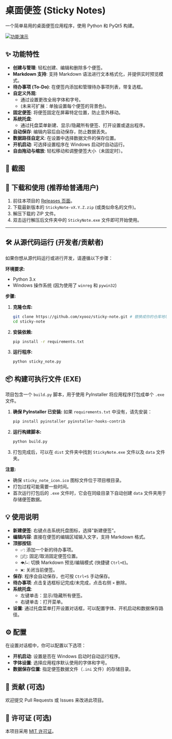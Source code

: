 # 桌面便签 (Sticky Notes)

一个简单易用的桌面便签应用程序，使用 Python 和 PyQt5 构建。

[![功能演示](https://img.shields.io/badge/演示-功能-blue)](link-to-demo-video-or-gif) <!-- 你可以替换成演示视频或GIF链接 -->

## ✨ 功能特性

*   **创建与管理**: 轻松创建、编辑和删除多个便签。
*   **Markdown 支持**: 支持 Markdown 语法进行文本格式化，并提供实时预览模式。
*   **待办事项 (To-Do)**: 在便签内添加和管理待办事项列表，带复选框。
*   **自定义外观**: 
    *   通过设置更改全局字体和字号。
    *   (未来可扩展：单独设置每个便签的背景色)。
*   **固定便签**: 将便签固定在屏幕特定位置，防止意外移动。
*   **系统托盘**: 
    *   通过托盘菜单新建、显示/隐藏所有便签、打开设置或退出程序。
*   **自动保存**: 编辑内容后自动保存，防止数据丢失。
*   **数据路径自定义**: 在设置中选择数据文件的保存位置。
*   **开机启动**: 可选择设置程序在 Windows 启动时自动运行。
*   **自由拖动与缩放**: 轻松移动和调整便签大小（未固定时）。

## 📸 截图 

<!-- 在这里添加你的应用截图 -->
<!-- 例如： -->
<!-- <img src="screenshots/main_window.png" width="400" alt="主界面"> -->
<!-- <img src="screenshots/settings_dialog.png" width="400" alt="设置对话框"> -->

## 🚀 下载和使用 (推荐给普通用户)

1.  前往本项目的 [Releases 页面](link-to-your-github-releases)。
2.  下载最新版本的 `StickyNote-vX.Y.Z.zip` (或类似命名的文件)。
3.  解压下载的 ZIP 文件。
4.  双击运行解压后文件夹中的 `StickyNote.exe` 文件即可开始使用。

---

## 🛠️ 从源代码运行 (开发者/贡献者)

如果你想从源代码运行或进行开发，请遵循以下步骤：

**环境要求:**
*   Python 3.x
*   Windows 操作系统 (因为使用了 `winreg` 和 `pywin32`)

**步骤:**
1.  **克隆仓库:**
    ```bash
    git clone https://github.com/xyooz/sticky-note.git # 替换成你的仓库地址
    cd sticky-note
    ```

2.  **安装依赖:**
    ```bash
    pip install -r requirements.txt
    ```

3.  **运行程序:**
    ```bash
    python sticky_note.py
    ```

## 📦 构建可执行文件 (EXE)

项目包含一个 `build.py` 脚本，用于使用 PyInstaller 将应用程序打包成单个 `.exe` 文件。

1.  **确保 PyInstaller 已安装:** 如果 `requirements.txt` 中没有，请先安装：
    ```bash
    pip install pyinstaller pyinstaller-hooks-contrib
    ```

2.  **运行构建脚本:**
    ```bash
    python build.py
    ```

3.  打包完成后，可以在 `dist` 文件夹中找到 `StickyNote.exe` 文件以及 `data` 文件夹。

**注意:**

*   确保 `sticky_note_icon.ico` 图标文件位于项目根目录。
*   打包过程可能需要一些时间。
*   首次运行打包后的 `.exe` 文件时，它会在同级目录下自动创建 `data` 文件夹用于存储便签数据。

## 💡 使用说明

*   **新建便签**: 右键点击系统托盘图标，选择"新建便签"。
*   **编辑内容**: 直接在便签的编辑区域输入文字，支持 Markdown 格式。
*   **顶部按钮**: 
    *   `✅`: 添加一个新的待办事项。
    *   `📌`/`📍`: 固定/取消固定便签位置。
    *   `👁️`/`✏️`: 切换 Markdown 预览/编辑模式 (快捷键 `Ctrl+E`)。
    *   `❌`: 关闭当前便签。
*   **保存**: 程序会自动保存，也可按 `Ctrl+S` 手动保存。
*   **待办事项**: 点击复选框标记完成/未完成，点击右侧 `×` 删除。
*   **系统托盘**: 
    *   左键单击：显示/隐藏所有便签。
    *   右键单击：打开菜单。
*   **设置**: 通过托盘菜单打开设置对话框，可以配置字体、开机启动和数据保存路径。

## ⚙️ 配置

在设置对话框中，你可以配置以下选项：

*   **开机启动**: 设置是否在 Windows 启动时自动运行程序。
*   **字体设置**: 选择应用程序默认使用的字体和字号。
*   **数据保存位置**: 指定便签数据文件（`.ini` 文件）的存储目录。

## 🤝 贡献 (可选)

欢迎提交 Pull Requests 或 Issues 来改进此项目。

## 📄 许可证 (可选)

本项目采用 [MIT 许可证](LICENSE)。 <!-- 如果你有许可证文件 --> 